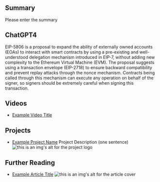 ## Summary

Please enter the summary

## ChatGPT4

EIP-5806 is a proposal to expand the ability of externally owned accounts (EOAs) to interact with smart contracts by using a pre-existing and well-understood delegation mechanism introduced in EIP-7, without adding new complexity to the Ethereum Virtual Machine (EVM). The proposal suggests using a transaction envelope (EIP-2718) to ensure backward compatibility and prevent replay attacks through the nonce mechanism. Contracts being called through this mechanism can execute any operation on behalf of the signer, so signers should be extremely careful when signing this transaction.

## Videos

- [Example Video Title](https://www.youtube.com/watch?v=TDGq4aeevgY)

## Projects

- [Example Project Name](https://xxxx.xxx/xxxxx) Project Description (one sentence) ![this is an img's alt for the project logo](https://xxxx.xxx/project-logo.xxx)

## Further Reading

- [Example Article Title](https://xxxx.xxx/xxxxx) ![this is an img's alt for the article cover](https://xxxx.xxx/article-cover.xxx)
